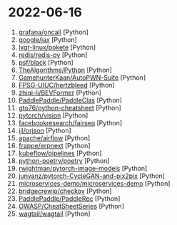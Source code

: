 # 2022-06-16

1. [grafana/oncall](https://github.com/grafana/oncall "Developer-friendly incident response with brilliant Slack integration") [Python]
2. [google/jax](https://github.com/google/jax "Composable transformations of Python+NumPy programs: differentiate, vectorize, JIT to GPU/TPU, and more") [Python]
3. [lxgr-linux/pokete](https://github.com/lxgr-linux/pokete "A terminal based Pokemon like game") [Python]
4. [redis/redis-py](https://github.com/redis/redis-py "Redis Python Client") [Python]
5. [psf/black](https://github.com/psf/black "The uncompromising Python code formatter") [Python]
6. [TheAlgorithms/Python](https://github.com/TheAlgorithms/Python "All Algorithms implemented in Python") [Python]
7. [GamehunterKaan/AutoPWN-Suite](https://github.com/GamehunterKaan/AutoPWN-Suite "AutoPWN Suite is a project for scanning vulnerabilities and exploiting systems automatically.") [Python]
8. [FPSG-UIUC/hertzbleed](https://github.com/FPSG-UIUC/hertzbleed "") [Python]
9. [zhiqi-li/BEVFormer](https://github.com/zhiqi-li/BEVFormer "This is the official implementation of BEVFormer, a camera-only framework for autonomous driving perception, e.g., 3D object detection and semantic map segmentation.") [Python]
10. [PaddlePaddle/PaddleClas](https://github.com/PaddlePaddle/PaddleClas "A treasure chest for visual recognition powered by PaddlePaddle") [Python]
11. [gto76/python-cheatsheet](https://github.com/gto76/python-cheatsheet "Comprehensive Python Cheatsheet") [Python]
12. [pytorch/vision](https://github.com/pytorch/vision "Datasets, Transforms and Models specific to Computer Vision") [Python]
13. [facebookresearch/fairseq](https://github.com/facebookresearch/fairseq "Facebook AI Research Sequence-to-Sequence Toolkit written in Python.") [Python]
14. [ijl/orjson](https://github.com/ijl/orjson "Fast, correct Python JSON library supporting dataclasses, datetimes, and numpy") [Python]
15. [apache/airflow](https://github.com/apache/airflow "Apache Airflow - A platform to programmatically author, schedule, and monitor workflows") [Python]
16. [frappe/erpnext](https://github.com/frappe/erpnext "Free and Open Source Enterprise Resource Planning (ERP)") [Python]
17. [kubeflow/pipelines](https://github.com/kubeflow/pipelines "Machine Learning Pipelines for Kubeflow") [Python]
18. [python-poetry/poetry](https://github.com/python-poetry/poetry "Python dependency management and packaging made easy.") [Python]
19. [rwightman/pytorch-image-models](https://github.com/rwightman/pytorch-image-models "PyTorch image models, scripts, pretrained weights -- ResNet, ResNeXT, EfficientNet, EfficientNetV2, NFNet, Vision Transformer, MixNet, MobileNet-V3/V2, RegNet, DPN, CSPNet, and more") [Python]
20. [junyanz/pytorch-CycleGAN-and-pix2pix](https://github.com/junyanz/pytorch-CycleGAN-and-pix2pix "Image-to-Image Translation in PyTorch") [Python]
21. [microservices-demo/microservices-demo](https://github.com/microservices-demo/microservices-demo "Deployment scripts & config for Sock Shop") [Python]
22. [bridgecrewio/checkov](https://github.com/bridgecrewio/checkov "Prevent cloud misconfigurations and find vulnerabilities during build-time in infrastructure as code, container images and open source packages with Checkov by Bridgecrew.") [Python]
23. [PaddlePaddle/PaddleRec](https://github.com/PaddlePaddle/PaddleRec "Recommendation Algorithm大规模推荐算法库，包含推荐系统经典及最新算法LR、Wide&Deep、DSSM、TDM、MIND、Word2Vec、Bert4Rec、DeepWalk、SSR、AITM，DSIN，SIGN，IPREC、GRU4Rec、Youtube_dnn、NCF、GNN、FM、FFM、DeepFM、DCN、DIN、DIEN、DLRM、MMOE、PLE、ESMM、ESCMM, MAML、xDeepFM、DeepFEFM、NFM、AFM、RALM、DMR、GateNet、NAML、DIFM、Deep Crossing、PNN、BST、AutoInt、FGCNN、FLEN、Fibinet、ListWise、DeepRec、ENSFM，TiSAS，AutoFI…") [Python]
24. [OWASP/CheatSheetSeries](https://github.com/OWASP/CheatSheetSeries "The OWASP Cheat Sheet Series was created to provide a concise collection of high value information on specific application security topics.") [Python]
25. [wagtail/wagtail](https://github.com/wagtail/wagtail "A Django content management system focused on flexibility and user experience") [Python]
